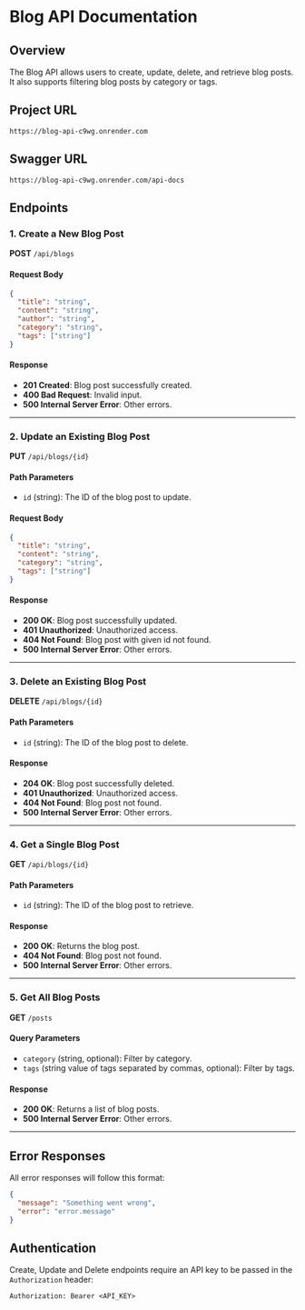 # Blog API Documentation

## Overview
The Blog API allows users to create, update, delete, and retrieve blog posts. It also supports filtering blog posts by category or tags.

## Project URL
```
https://blog-api-c9wg.onrender.com
```

## Swagger URL
```
https://blog-api-c9wg.onrender.com/api-docs
```

## Endpoints

### 1. Create a New Blog Post
**POST** `/api/blogs`

#### Request Body
```json
{
  "title": "string",
  "content": "string",
  "author": "string",
  "category": "string",
  "tags": ["string"]
}
```

#### Response
- **201 Created**: Blog post successfully created.
- **400 Bad Request**: Invalid input.
- **500 Internal Server Error**: Other errors.

---

### 2. Update an Existing Blog Post
**PUT** `/api/blogs/{id}`

#### Path Parameters
- `id` (string): The ID of the blog post to update.

#### Request Body
```json
{
  "title": "string",
  "content": "string",
  "category": "string",
  "tags": ["string"]
}
```

#### Response
- **200 OK**: Blog post successfully updated.
- **401 Unauthorized**: Unauthorized access.
- **404 Not Found**: Blog post with given id not found.
- **500 Internal Server Error**: Other errors.

---

### 3. Delete an Existing Blog Post
**DELETE** `/api/blogs/{id}`

#### Path Parameters
- `id` (string): The ID of the blog post to delete.

#### Response
- **204 OK**: Blog post successfully deleted.
- **401 Unauthorized**: Unauthorized access.
- **404 Not Found**: Blog post not found.
- **500 Internal Server Error**: Other errors.

---

### 4. Get a Single Blog Post
**GET** `/api/blogs/{id}`

#### Path Parameters
- `id` (string): The ID of the blog post to retrieve.

#### Response
- **200 OK**: Returns the blog post.
- **404 Not Found**: Blog post not found.
- **500 Internal Server Error**: Other errors.

---

### 5. Get All Blog Posts
**GET** `/posts`

#### Query Parameters
- `category` (string, optional): Filter by category.
- `tags` (string value of tags separated by commas, optional): Filter by tags.

#### Response
- **200 OK**: Returns a list of blog posts.
- **500 Internal Server Error**: Other errors.

---

## Error Responses
All error responses will follow this format:
```json
{
  "message": "Something went wrong",
  "error": "error.message"
}
```

## Authentication
Create, Update and Delete endpoints require an API key to be passed in the `Authorization` header:
```
Authorization: Bearer <API_KEY>
```
